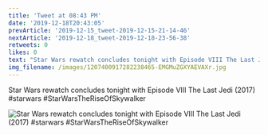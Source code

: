```yaml
---
title: 'Tweet at 08:43 PM'
date: '2019-12-18T20:43:05'
prevArticle: '2019-12-15_tweet-2019-12-15-21-14-46'
nextArticle: '2019-12-18_tweet-2019-12-18-23-56-38'
retweets: 0
likes: 0
text: "Star Wars rewatch concludes tonight with Episode VIII The Last Jedi (2017) #starwars #StarWarsTheRiseOfSkywalker"
img_filename: /images/1207400917282238465-EMGMuZGXYAEVAXr.jpg
---
```

Star Wars rewatch concludes tonight with Episode VIII The Last Jedi (2017) #starwars #StarWarsTheRiseOfSkywalker

![Star Wars rewatch concludes tonight with Episode VIII The Last Jedi (2017) #starwars #StarWarsTheRiseOfSkywalker](/images/1207400917282238465-EMGMuZGXYAEVAXr.jpg "Star Wars rewatch concludes tonight with Episode VIII The Last Jedi (2017) #starwars #StarWarsTheRiseOfSkywalker")